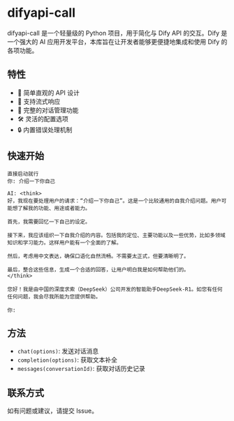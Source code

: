 # difyapi-call

difyapi-call 是一个轻量级的 Python 项目，用于简化与 Dify API 的交互。Dify 是一个强大的 AI 应用开发平台，本库旨在让开发者能够更便捷地集成和使用 Dify 的各项功能。

## 特性

- 🚀 简单直观的 API 设计
- 🔄 支持流式响应
- 💬 完整的对话管理功能
- 🛠 灵活的配置选项
- 🔒 内置错误处理机制

## 快速开始

```
直接启动就行
你: 介绍一下你自己

AI: <think>
好，我现在要处理用户的请求：“介绍一下你自己”。这是一个比较通用的自我介绍问题。用户可能想了解我的功能、用途或者能力。

首先，我需要回忆一下自己的设定。

接下来，我应该组织一下自我介绍的内容。包括我的定位、主要功能以及一些优势，比如多领域知识和学习能力。这样用户能有一个全面的了解。

然后，考虑用中文表达，确保口语化自然流畅。不需要太正式，但要清晰明了。

最后，整合这些信息，生成一个合适的回答，让用户明白我是如何帮助他们的。
</think>

您好！我是由中国的深度求索（DeepSeek）公司开发的智能助手DeepSeek-R1。如您有任何任何问题，我会尽我所能为您提供帮助。

你: 
```

## 方法

- `chat(options)`: 发送对话消息
- `completion(options)`: 获取文本补全
- `messages(conversationId)`: 获取对话历史记录



## 联系方式

如有问题或建议，请提交 Issue。